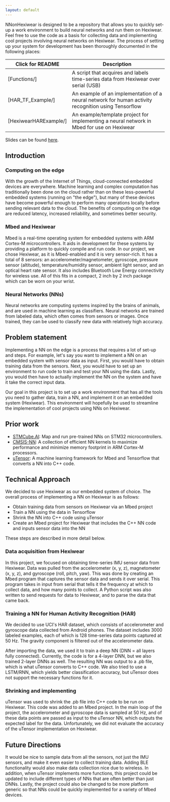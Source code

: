 ```yaml
---
layout: default
---
```


NNonHexiwear is designed to be a repository that allows you to quickly set-up a work environment to build neural networks and run them on Hexiwear. Feel free to use the code as a basis for collecting data and implementing cool projects involving neural networks on Hexiwear. The process of setting up your system for development has been thoroughly documented in the following places:

| Click for README | Description |
| --------- | ----------- |
| [Functions/] | A script that acquires and labels time-series data from Hexiwear over serial (USB) |
| [HAR_TF_Example/] | An example of an implementation of a neural network for human activity recognition using Tensorflow |
| [HexiwearHARExample/] | An example/template project for implementing a neural network in Mbed for use on Hexiwear |

Slides can be found [here][slides].

## Introduction

### Computing on the edge

With the growth of the Internet of Things, cloud-connected embedded devices are everywhere. Machine learning and complex computation has traditionally been done on the cloud rather than on these less-powerful embedded systems (running on "the edge"), but many of these devices have become powerful enough to perform many operations locally before sending relevant data to the cloud. The benefits of computing on the edge are reduced latency, increased reliability, and sometimes better security.

### Mbed and Hexiwear

Mbed is a real-time operating system for embedded systems with ARM Cortex-M microcontrollers. It aids in development for these systems by providing a platform to quickly compile and run code. In our project, we chose Hexiwear, as it is Mbed-enabled and it is very sensor-rich. It has a total of 8 sensors: an accelerometer/magnetometer, gyroscope, pressure sensor (altitude), temperature/humidity sensor, ambient light sensor, and an optical heart rate sensor. It also includes Bluetooth Low Energy connectivity for wireless use. All of this fits in a compact, 2 inch by 2 inch package which can be worn on your wrist.

### Neural Networks (NNs)

Neural networks are computing systems inspired by the brains of animals, and are used in machine learning as classifiers. Neural networks are trained from labeled data, which often comes from sensors or images. Once trained, they can be used to classify new data with relatively high accuracy.

## Problem statement

Implementing a NN on the edge is a process that requires a lot of set-up and steps. For example, let's say you want to implement a NN on an embedded system with sensor data as input. First, you would have to obtain training data from the sensors. Next, you would have to set up an environment to run code to train and test your NN using the data. Lastly, you would then have to actually implement the NN on the system and have it take the correct input data.

Our goal in this project is to set up a work environment that has all the tools you need to gather data, train a NN, and implement it on an embedded system (Hexiwear). This environment will hopefully be used to streamline the implementation of cool projects using NNs on Hexiwear.

## Prior work

  - [STMCube.AI]: Map and run pre-trained NNs on STM32 microcontrollers.
  - [CMSIS-NN]: A collection of efficient NN kernels to maximize performance and minimize memory footprint in ARM Cortex-M processors.
  - [uTensor]: A machine learning framework for Mbed and Tensorflow that converts a NN into C++ code.

## Technical Approach

We decided to use Hexiwear as our embedded system of choice. The overall process of implementing a NN on Hexiwear is as follows:

  - Obtain training data from sensors on Hexiwear via an Mbed project
  - Train a NN using the data in Tensorflow
  - Shrink the NN into C++ code using uTensor
  - Create an Mbed project for Hexiwear that includes the C++ NN code and inputs sensor data into the NN

These steps are described in more detail below.

### Data acquisition from Hexiwear

In this project, we focused on obtaining time-series IMU sensor data from Hexiwear. Data was pulled from the accelerometer (x, y, z), magnetometer (x, y, z), and gyroscope (roll, pitch, yaw). This was done by creating an Mbed program that captures the sensor data and sends it over serial. This program takes in input from serial that tells it the frequency at which to collect data, and how many points to collect. A Python script was also written to send requests for data to Hexiwear, and to parse the data that came back.

### Training a NN for Human Activity Recognition (HAR)

We decided to use UCI's HAR dataset, which consists of accelerometer and gyroscope data collected from Android phones. The dataset includes 3000 labeled examples, each of which is 128 time-series data points captured at 50 Hz. The gravity component is filtered out of the accelerometer data.

After importing the data, we used it to train a deep NN (DNN = all layers fully connected). Currently, the code is for a 4-layer DNN, but we also trained 2-layer DNNs as well. The resulting NN was output to a .pb file, which is what uTensor converts to C++ code. We also tried to use a LSTM/RNN, which yields better classification accuracy, but uTensor does not support the necessary functions for it.

### Shrinking and implementing

uTensor was used to shrink the .pb file into C++ code to be run on Hexiwear. This code was added to an Mbed project. In the main loop of the project, the accelerometer and gyroscope data is sampled at 50 Hz, and of these data points are passed as input to the uTensor NN, which outputs the expected label for the data. Unfortunately, we did not evaluate the accuracy of the uTensor implementation on Hexiwear.

## Future Directions

It would be nice to sample data from all the sensors, not just the IMU sensors, and make it even easier to collect training data. Adding BLE functionality would also make data collection nice due to wireless. In addition, when uTensor implements more functions, this project could be updated to include different types of NNs that are often better than just DNNs. Lastly, the project could also be changed to be more platform generic so that NNs could be quickly implemented for a variety of Mbed devices.

[//]: # (These are reference links used in the body of this note and get stripped out when the markdown processor does its job. There is no need to format nicely because it shouldn't be seen. Thanks SO - http://stackoverflow.com/questions/4823468/store-comments-in-markdown-syntax)

   [slides]: <./NNonHexiwear_slides.pdf>
   [STMCube.AI]: <https://blog.st.com/stm32cubeai-neural-networks/>
   [CMSIS-NN]: <https://community.arm.com/developer/ip-products/processors/b/processors-ip-blog/posts/new-neural-network-kernels-boost-efficiency-in-microcontrollers-by-5x>
   [uTensor]: <https://github.com/uTensor/uTensor>
